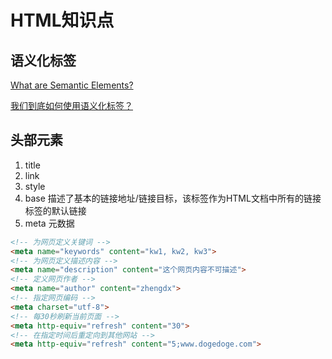 # HTML知识点

## 语义化标签
[What are Semantic Elements?](https://www.w3schools.com/html/html5_semantic_elements.asp)

[我们到底如何使用语义化标签？](https://zhuanlan.zhihu.com/p/81693094)

## 头部元素
1. title
2. link
3. style
4. base 描述了基本的链接地址/链接目标，该标签作为HTML文档中所有的链接标签的默认链接
5. meta 元数据
```HTML
<!-- 为网页定义关键词 -->
<meta name="keywords" content="kw1, kw2, kw3">
<!-- 为网页定义描述内容 -->
<meta name="description" content="这个网页内容不可描述">
<!-- 定义网页作者 -->
<meta name="author" content="zhengdx">
<!-- 指定网页编码 -->
<meta charset="utf-8">
<!-- 每30秒刷新当前页面 -->
<meta http-equiv="refresh" content="30">
<!-- 在指定时间后重定向到其他网站 -->
<meta http-equiv="refresh" content="5;www.dogedoge.com">
```